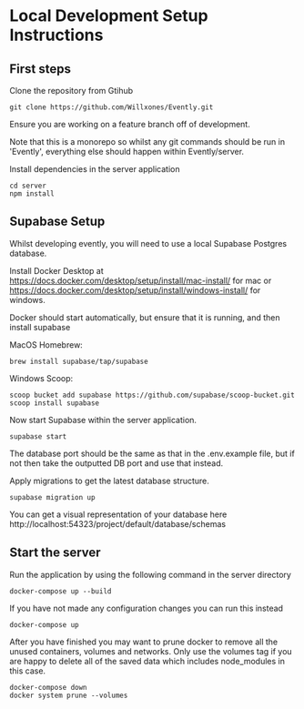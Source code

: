 # Local Development Setup Instructions

## First steps

Clone the repository from Gtihub

```
git clone https://github.com/Willxones/Evently.git
```

Ensure you are working on a feature branch off of development.

Note that this is a monorepo so whilst any git commands should be run in 'Evently', everything else should happen within Evently/server.

Install dependencies in the server application

```
cd server
npm install
```

## Supabase Setup

Whilst developing evently, you will need to use a local Supabase Postgres database.

Install Docker Desktop at https://docs.docker.com/desktop/setup/install/mac-install/ for mac or https://docs.docker.com/desktop/setup/install/windows-install/ for windows.

Docker should start automatically, but ensure that it is running, and then install supabase

MacOS Homebrew:

```
brew install supabase/tap/supabase
```

Windows Scoop:

```
scoop bucket add supabase https://github.com/supabase/scoop-bucket.git
scoop install supabase
```

Now start Supabase within the server application.

```
supabase start
```

The database port should be the same as that in the .env.example file, but if not then take the outputted DB port and use that instead.

Apply migrations to get the latest database structure.

```
supabase migration up
```

You can get a visual representation of your database here http://localhost:54323/project/default/database/schemas

## Start the server

Run the application by using the following command in the server directory

```
docker-compose up --build
```

If you have not made any configuration changes you can run this instead

```
docker-compose up
```

After you have finished you may want to prune docker to remove all the unused containers, volumes and networks. Only use the volumes tag if you are happy to delete all of the saved data which includes node_modules in this case.

```
docker-compose down
docker system prune --volumes
```
